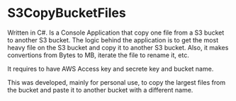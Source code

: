 # S3CopyBucketFiles

Written in C#.
Is a Console Application that copy one file from a S3 bucket to another S3 bucket.
The logic behind the application is to get the most heavy file on the S3 bucket and copy it to another S3 bucket.
Also, it makes convertions from Bytes to MB, iterate the file to rename it, etc.

It requires to have AWS Access key and secrete key and bucket name.

This was developed, mainly for personal use, to copy the largest files from the bucket and paste it to another bucket with a different name.
